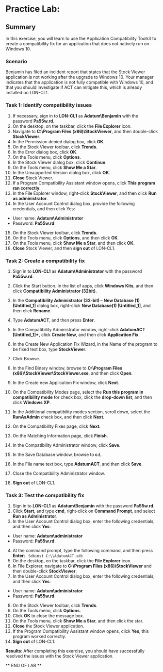 # Practice Lab: 

## Summary
In this exercise, you will learn to use the Application Compatibility Toolkit to create a compatibility fix for an application that does not natively run on Windows 10. 

### Scenario
Benjamin has filed an incident report that states that the Stock Viewer application is not working after the upgrade to Windows 10. Your manager indicates that the application is not fully compatible with Windows 10, and that you should investigate if ACT can mitigate this, which is already installed on LON-CL1.


### Task 1: Identify compatibility issues 
1.  If necessary, sign in to **LON-CL1** as **Adatum\\Benjamin** with the
    password **Pa55w.rd**.
2.  On the desktop, on the taskbar, click the **File Explorer** icon.
3.  Navigate to **C:\\Program Files (x86)\\StockViewer**, and then double-click
    **StockViewer**.
4.  In the Permission denied dialog box, click **OK**.
5.  On the Stock Viewer toolbar, click **Trends**.
6.  In the Error dialog box, click **OK**.
7.  On the Tools menu, click **Options**.
8.  In the Stock Viewer dialog box, click **Continue**.
9.  On the Tools menu, click **Show Me a Star**.
10. In the Unsupported Version dialog box, click **OK**.
11. **Close** Stock Viewer.
12. If a Program Compatibility Assistant window opens, click **This program ran
    correctly**.
13. In the File Explorer window, right-click **StockViewer**, and then click
    **Run as administrator**.
14. In the User Account Control dialog box, provide the following credentials,
    and then click Yes:
-   User name: **Adatum\\Administrator**
-   Password: **Pa55w.rd**
15.  On the Stock Viewer toolbar, click **Trends**.
16.  On the Tools menu, click **Options**, and then click **OK**.
17.  On the Tools menu, click **Show Me a Star**, and then click **OK**.
18.  **Close** Stock Viewer, and then **sign out** of LON-CL1.

### Task 2: Create a compatibility fix 
1.  Sign in to **LON-CL1** as **Adatum\\Administrator** with the password
    **Pa55w.rd**.
2.  Click the Start button. In the list of apps, click **Windows Kits**, and
    then click **Compatibility Administrator (32bit)**.
3.  In the **Compatibility Administrator (32-bit) – New Database (1)
    [Untitled_1]** dialog box, right-click **New Database(1) [Untitled_1]**, and
    then click **Rename**.

4.  Type **AdatumACT**, and then press **Enter**.
5.  In the Compatibility Administrator window, right-click **AdatumACT
    [Untitled_1]\*,** click **Create New**, and then click **Application Fix**.
6.  In the Create New Application Fix Wizard, in the Name of the program to be
    fixed text box, type **StockViewer**.
7.  Click Browse.
8.  In the Find Binary window, browse to **C:\\Program Files
    (x86)\\StockViewer\\StockViewer.exe**, and then click **Open**.
9.  In the Create new Application Fix window, click **Next**.
10. On the Compatibility Modes page, select the **Run this program in
    compatibility mode** for check box, click the **drop-down list**, and then
    click **Windows XP**.
11. In the Additional compatibility modes section, scroll down, select the
    **RunAsAdmin** check box, and then click **Next**.
12. On the Compatibility Fixes page, click **Next**.
13. On the Matching Information page, click **Finish**.
14. In the Compatibility Administrator window, click **Save**.
15. In the Save Database window, browse to **c:\\**.
16. In the File name text box, type **AdatumACT**, and then click **Save**.
17. Close the Compatibility Administrator window.
18. **Sign out** of LON-CL1.

### Task 3: Test the compatibility fix 
1.  Sign in to **LON-CL1** as **Adatum\\Benjamin** with the password
    **Pa55w.rd**.
2.  Click **Start**, and type **cmd**, right-click on **Command Prompt**, and
    select **Run as Administrator**.
3.  In the User Account Control dialog box, enter the following credentials, and
    then click **Yes**:
- User name: **Adatum\\administrator**
- Password: **Pa55w.rd**
4.  At the command prompt, type the following command, and then press **Enter**:
` Sdbinst C:\\AdatumACT.sdb`
5.  On the desktop, on the taskbar, click the **File Explorer** icon.
6.  In File Explorer, navigate to **C:\\Program Files (x86)\\StockViewer** and
    then double-click **StockViewer**.
7.  In the User Account Control dialog box, enter the following credentials, and
    then click **Yes**:
- User name: **Adatum\\administrator**
- Password: **Pa55w.rd**
8.  On the Stock Viewer toolbar, click **Trends**.
9.  On the Tools menu, click **Options**.
10.  Click **OK** to close the message box.
11.  On the Tools menu, click **Show Me a Star**, and then click the star.
12.  **Close** the Stock Viewer application.
13.  If the Program Compatibility Assistant window opens, click **Yes**, this
    program worked correctly.
14.  **Sign out** of LON-CL1.

**Results**: After completing this exercise, you should have successfully resolved the issues with the Stock Viewer application.

** END OF LAB **